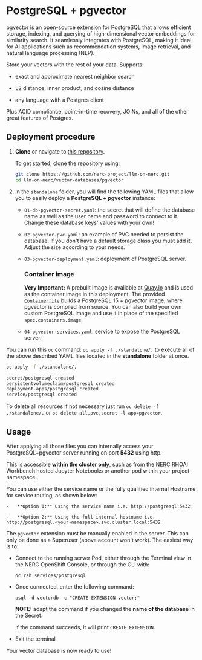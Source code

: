 # PostgreSQL + pgvector

[pgvector](https://github.com/pgvector/pgvector) is an open-source extension for
PostgreSQL that allows efficient storage, indexing, and querying of high-dimensional
vector embeddings for similarity search. It seamlessly integrates with PostgreSQL,
making it ideal for AI applications such as recommendation systems, image retrieval,
and natural language processing (NLP).

Store your vectors with the rest of your data. Supports:

-   exact and approximate nearest neighbor search

-   L2 distance, inner product, and cosine distance

-   any language with a Postgres client

Plus ACID compliance, point-in-time recovery, JOINs, and all of the other great features of Postgres.

## Deployment procedure

1. **Clone** or navigate to [this repository](https://github.com/nerc-project/llm-on-nerc.git).

    To get started, clone the repository using:

    ```sh
    git clone https://github.com/nerc-project/llm-on-nerc.git
    cd llm-on-nerc/vector-databases/pgvector
    ```

2. In the `standalone` folder, you will find the following YAML files that allow you to easily deploy a **PostgreSQL + pgvector** instance:

    -   `01-db-pgvector-secret.yaml`: the secret that will define the database name as well as the user name and password to connect to it. Change these database keys' values with your own!

    -   `02-pgvector-pvc.yaml`: an example of PVC needed to persist the database. If you don't have a default storage class you must add it. Adjust the size according to your needs.

    -   `03-pgvector-deployment.yaml`: deployment of PostgreSQL server.

        ### Container image

        **Very Important:** A prebuilt image is available at [Quay.io](https://quay.io/repository/rh-aiservices-bu/postgresql-15-pgvector-c9s) and is used as the container image in this deployment. The provided [`Containerfile`](Containerfile) builds a PostgreSQL 15 + pgvector image, where pgvector is compiled from source. You can also build your own custom PostgreSQL image and use it in place of the specified `spec.containers.image`.

    -   `04-pgvector-services.yaml`: service to expose the PostgreSQL server.

You can run this `oc` command: `oc apply -f ./standalone/.` to execute all of the above described YAML files located in the **standalone** folder at once.

```sh
oc apply -f ./standalone/.

secret/postgresql created
persistentvolumeclaim/postgresql created
deployment.apps/postgresql created
service/postgresql created
```

To delete all resources if not necessary just run `oc delete -f ./standalone/.` or `oc delete all,pvc,secret -l app=pgvector`.

## Usage

After applying all those files you can internally access your PostgreSQL+pgvector server running on port **5432** using http.

This is accessible **within the cluster only**, such as from the NERC RHOAI Workbench hosted Jupyter Notebooks or another pod within your project namespace.

You can use either the service name or the fully qualified internal Hostname for service routing, as shown below:

    -   **Option 1:** Using the service name i.e. http://postgresql:5432

    -   **Option 2:** Using the full internal hostname i.e. http://postgresql.<your-namespace>.svc.cluster.local:5432

The `pgvector` extension must be manually enabled in the server. This can only be done as a Superuser (above account won't work). The easiest way is to:

-   Connect to the running server Pod, either through the Terminal view in the NERC OpenShift Console, or through the CLI with:

    `oc rsh services/postgresql`

-   Once connected, enter the following command:

    `psql -d vectordb -c "CREATE EXTENSION vector;"`

    **NOTE:** adapt the command if you changed the **name of the database** in the Secret.

    If the command succeeds, it will print `CREATE EXTENSION`.

-   Exit the terminal

Your vector database is now ready to use!

